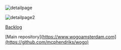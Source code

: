 ![detailpage](https://github.com/sannevanseeventer/wogo/assets/112857444/bef34906-9734-42a2-ba87-1d9266f9721a)

![detailpage2](https://github.com/sannevanseeventer/wogo/assets/112857444/0360856f-f564-4446-a658-09055efe0108)

[Backlog](https://github.com/orgs/fdnd-agency/projects/29/views/1)

[Main repository](https://www.wogoamsterdam.com](https://github.com/mcphendriks/wogo)

